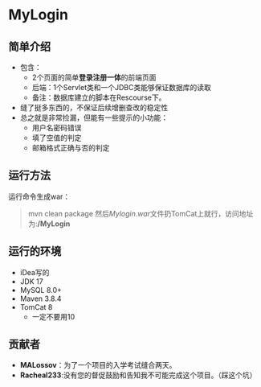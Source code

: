 <!--
 * @Description: SIMPLE LOGIN PAGE DESCRIPTION
 * @Author: MALossov
 * @Date: 2022-02-09 21:25:42
 * @LastEditTime: 2022-02-09 21:36:44
 * @LastEditors: MALossov
 * @Reference: 
-->
# MyLogin

## 简单介绍
- 包含：
  - 2个页面的简单**登录注册一体**的前端页面
  - 后端：1个Servlet类和一个JDBC类能够保证数据库的读取
  - 备注：数据库建立的脚本在Rescourse下。
- 缝了挺多东西的，不保证后续增删查改的稳定性
- 总之就是非常捡漏，但能有一些提示的小功能：
  - 用户名密码错误
  - 填了空值的判定
  - 邮箱格式正确与否的判定

## 运行方法
运行命令生成war：
> mvn clean package
然后*Mylogin.war*文件扔TomCat上就行，访问地址为:**/MyLogin**
## 运行的环境
- iDea写的
- JDK 17
- MySQL 8.0+
- Maven 3.8.4
- TomCat 8
  - 一定不要用10
  
## 贡献者
- **MALossov**：为了一个项目的入学考试缝合两天。
- **Racheal233**:没有您的督促鼓励和告知我不可能完成这个项目。（踩这个坑）